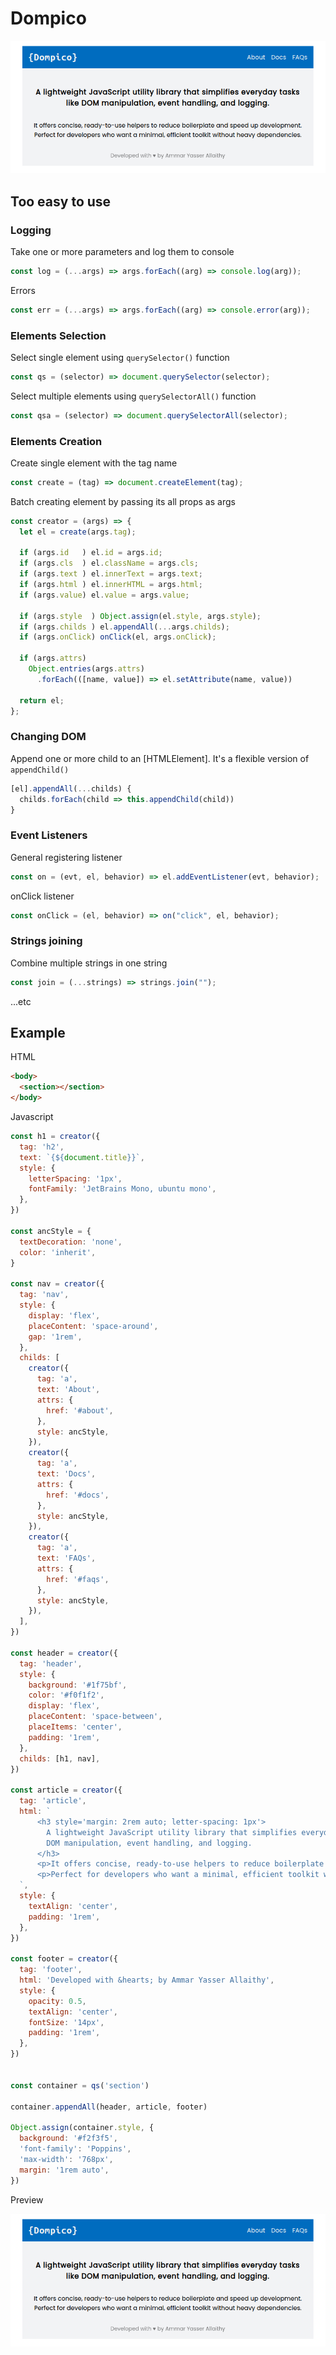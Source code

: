 # Dompico

![A lightweight JavaScript utility library that simplifies everyday tasks like DOM manipulation, event handling, and logging](dompico-shot.png)

## Too easy to use

### Logging

Take one or more parameters and log them to console

```js
const log = (...args) => args.forEach((arg) => console.log(arg));
```

Errors

```js
const err = (...args) => args.forEach((arg) => console.error(arg));
```

### Elements Selection

Select single element using `querySelector()` function

```js
const qs = (selector) => document.querySelector(selector);
```

Select multiple elements using `querySelectorAll()` function

```js
const qsa = (selector) => document.querySelectorAll(selector);
```

### Elements Creation

Create single element with the tag name

```js
const create = (tag) => document.createElement(tag);
```

Batch creating element by passing its all props as args

```js
const creator = (args) => {
  let el = create(args.tag);

  if (args.id   ) el.id = args.id;
  if (args.cls  ) el.className = args.cls;
  if (args.text ) el.innerText = args.text;
  if (args.html ) el.innerHTML = args.html;
  if (args.value) el.value = args.value;

  if (args.style  ) Object.assign(el.style, args.style);
  if (args.childs ) el.appendAll(...args.childs);
  if (args.onClick) onClick(el, args.onClick);

  if (args.attrs)
    Object.entries(args.attrs)
      .forEach(([name, value]) => el.setAttribute(name, value))

  return el;
};
```

### Changing DOM

Append one or more child to an [HTMLElement]. It's a flexible version of `appendChild()`

```js
[el].appendAll(...childs) {
  childs.forEach(child => this.appendChild(child))
}
```

### Event Listeners

General registering listener

```js
const on = (evt, el, behavior) => el.addEventListener(evt, behavior);
```

onClick listener

```js
const onClick = (el, behavior) => on("click", el, behavior);
```

### Strings joining

Combine multiple strings in one string

```js
const join = (...strings) => strings.join("");
```

...etc

## Example

HTML

```html
<body>
  <section></section>
</body>
```

Javascript

```js
const h1 = creator({
  tag: 'h2',
  text: `{${document.title}}`,
  style: {
    letterSpacing: '1px',
    fontFamily: 'JetBrains Mono, ubuntu mono',
  },
})

const ancStyle = {
  textDecoration: 'none',
  color: 'inherit',
}

const nav = creator({
  tag: 'nav',
  style: {
    display: 'flex',
    placeContent: 'space-around',
    gap: '1rem',
  },
  childs: [
    creator({
      tag: 'a',
      text: 'About',
      attrs: {
        href: '#about',
      },
      style: ancStyle,
    }),
    creator({
      tag: 'a',
      text: 'Docs',
      attrs: {
        href: '#docs',
      },
      style: ancStyle,
    }),
    creator({
      tag: 'a',
      text: 'FAQs',
      attrs: {
        href: '#faqs',
      },
      style: ancStyle,
    }),
  ],
})

const header = creator({
  tag: 'header',
  style: {
    background: '#1f75bf',
    color: '#f0f1f2',
    display: 'flex',
    placeContent: 'space-between',
    placeItems: 'center',
    padding: '1rem',
  },
  childs: [h1, nav],
})

const article = creator({
  tag: 'article',
  html: `
      <h3 style='margin: 2rem auto; letter-spacing: 1px'>
        A lightweight JavaScript utility library that simplifies everyday tasks like 
        DOM manipulation, event handling, and logging.
      </h3>
      <p>It offers concise, ready-to-use helpers to reduce boilerplate and speed up development.</p>
      <p>Perfect for developers who want a minimal, efficient toolkit without heavy dependencies.</p>
  `,
  style: {
    textAlign: 'center',
    padding: '1rem',
  },
})

const footer = creator({
  tag: 'footer',
  html: 'Developed with &hearts; by Ammar Yasser Allaithy',
  style: {
    opacity: 0.5,
    textAlign: 'center',
    fontSize: '14px',
    padding: '1rem',
  },
})


const container = qs('section')

container.appendAll(header, article, footer)

Object.assign(container.style, {
  background: '#f2f3f5',
  'font-family': 'Poppins',
  'max-width': '768px',
  margin: '1rem auto',
})
```

Preview

![Preview](dompico-shot.png)
